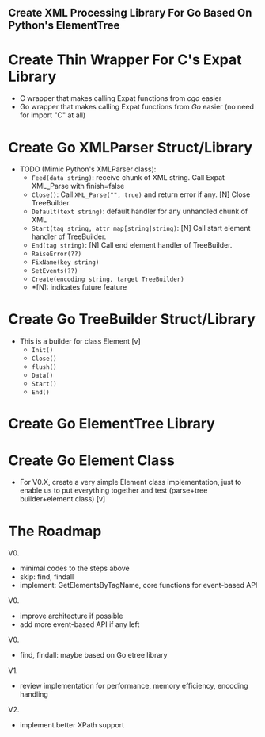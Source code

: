 ## Create XML Processing Library For Go Based On Python's ElementTree ##

# Create Thin Wrapper For C's Expat Library #
- C wrapper that makes calling Expat functions from *cgo* easier
- Go wrapper that makes calling Expat functions from *Go* easier (no need for import "C" at all)

# Create Go XMLParser Struct/Library #
- TODO (Mimic Python's XMLParser class):
    - `Feed(data string)`: receive chunk of XML string. Call Expat XML_Parse with finish=false
    - `Close()`: Call `XML_Parse("", true)` and return error if any. [N] Close TreeBuilder.
    - `Default(text string)`: default handler for any unhandled chunk of XML
    - `Start(tag string, attr map[string]string)`: [N] Call start element handler of TreeBuilder.
    - `End(tag string)`: [N] Call end element handler of TreeBuilder.
    - `RaiseError(??)`
    - `FixName(key string)`
    - `SetEvents(??)`
    - `Create(encoding string, target TreeBuilder)`
    - *[N]: indicates future feature

# Create Go TreeBuilder Struct/Library #
- This is a builder for class Element [v]
    - `Init()`
    - `Close()`
    - `flush()`
    - `Data()`
    - `Start()`
    - `End()`

# Create Go ElementTree Library #
# Create Go Element Class #
- For V0.X, create a very simple Element class implementation, just to enable us to put everything together and test (parse+tree builder+element class) [v]


# The Roadmap #
V0.
- minimal codes to the steps above
- skip: find, findall
- implement: GetElementsByTagName, core functions for event-based API

V0.
- improve architecture if possible
- add more event-based API if any left

V0.
- find, findall: maybe based on Go etree library

V1.
- review implementation for performance, memory efficiency, encoding handling

V2.
- implement better XPath support